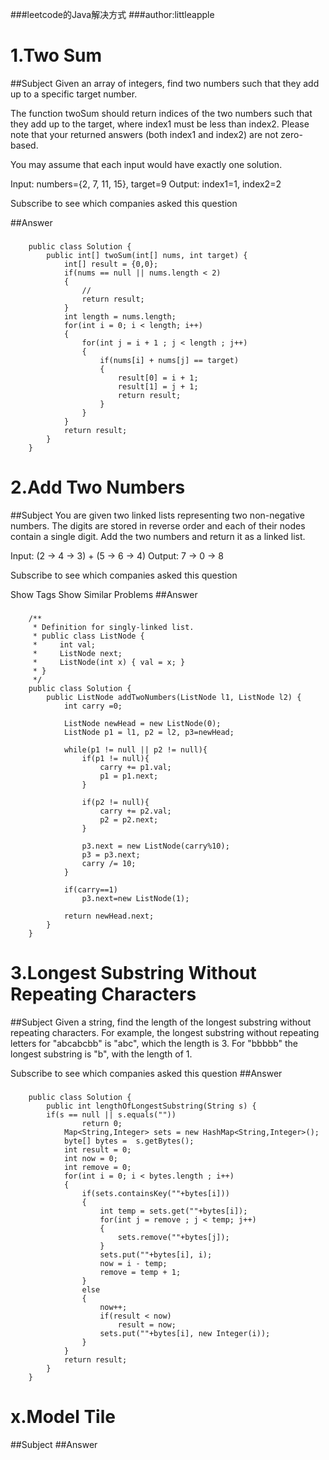 ###leetcode的Java解决方式
###author:littleapple

# 1.Two Sum
##Subject
Given an array of integers, find two numbers such that they add up to a specific target number.

The function twoSum should return indices of the two numbers such that they add up to the target, where index1 must be less than index2. Please note that your returned answers (both index1 and index2) are not zero-based.

You may assume that each input would have exactly one solution.

Input: numbers={2, 7, 11, 15}, target=9
Output: index1=1, index2=2

Subscribe to see which companies asked this question

##Answer
###
		public class Solution {
		    public int[] twoSum(int[] nums, int target) {
		        int[] result = {0,0};
				if(nums == null || nums.length < 2)
		        {
		        	//
					return result;
		        }
		        int length = nums.length;
		        for(int i = 0; i < length; i++)
		        {
		        	for(int j = i + 1 ; j < length ; j++)
		        	{
		        		if(nums[i] + nums[j] == target)
		        		{
		        			result[0] = i + 1;
		        			result[1] = j + 1;
		        			return result;
		        		}
		        	}
		        }
		        return result;
		    }
		}

# 2.Add Two Numbers
##Subject
You are given two linked lists representing two non-negative numbers. The digits are stored in reverse order and each of their nodes contain a single digit. Add the two numbers and return it as a linked list.

Input: (2 -> 4 -> 3) + (5 -> 6 -> 4)
Output: 7 -> 0 -> 8

Subscribe to see which companies asked this question

Show Tags
Show Similar Problems
##Answer
###
		/**
		 * Definition for singly-linked list.
		 * public class ListNode {
		 *     int val;
		 *     ListNode next;
		 *     ListNode(int x) { val = x; }
		 * }
		 */
		public class Solution {
		    public ListNode addTwoNumbers(ListNode l1, ListNode l2) {
		        int carry =0;
				 
		        ListNode newHead = new ListNode(0);
		        ListNode p1 = l1, p2 = l2, p3=newHead;
		 
		        while(p1 != null || p2 != null){
		            if(p1 != null){
		                carry += p1.val;
		                p1 = p1.next;
		            }
		 
		            if(p2 != null){
		                carry += p2.val;
		                p2 = p2.next;
		            }
		 
		            p3.next = new ListNode(carry%10);
		            p3 = p3.next;
		            carry /= 10;
		        }
		 
		        if(carry==1) 
		            p3.next=new ListNode(1);
		 
		        return newHead.next;
		    }
		}

# 3.Longest Substring Without Repeating Characters
##Subject
Given a string, find the length of the longest substring without repeating characters. For example, the longest substring without repeating letters for "abcabcbb" is "abc", which the length is 3. For "bbbbb" the longest substring is "b", with the length of 1.

Subscribe to see which companies asked this question
##Answer
###
		public class Solution {
		    public int lengthOfLongestSubstring(String s) {
		 	if(s == null || s.equals(""))
		            return 0;
		        Map<String,Integer> sets = new HashMap<String,Integer>();
		        byte[] bytes =  s.getBytes();
		        int result = 0;
		        int now = 0;
		        int remove = 0;
		        for(int i = 0; i < bytes.length ; i++)
		        {
		            if(sets.containsKey(""+bytes[i]))
		            {
		                int temp = sets.get(""+bytes[i]);
		                for(int j = remove ; j < temp; j++)
		                {
		                	sets.remove(""+bytes[j]);
		                }
		                sets.put(""+bytes[i], i);
		                now = i - temp;
		                remove = temp + 1;
		            }
		            else
		            {
		                now++;
		                if(result < now)
		                	result = now;
		                sets.put(""+bytes[i], new Integer(i));
		            }
		        }
		        return result;
		    }
		}

# x.Model Tile
##Subject
##Answer
###
